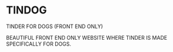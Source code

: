 # TINDOG
TINDER FOR DOGS (FRONT END ONLY)

BEAUTIFUL FRONT END ONLY WEBSITE WHERE TINDER IS MADE SPECIFICALLY FOR DOGS.
